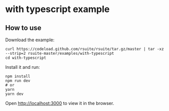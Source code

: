 # with typescript example

## How to use

Download the example:

```
curl https://codeload.github.com/rsuite/rsuite/tar.gz/master | tar -xz --strip=2 rsuite-master/examples/with-typescript
cd with-typescript
```

Install it and run:

```
npm install
npm run dev
# or
yarn
yarn dev
```

Open [http://localhost:3000](http://localhost:3000) to view it in the browser.
